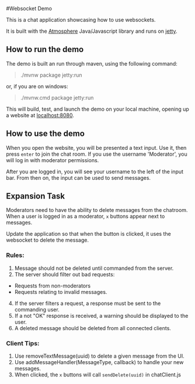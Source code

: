 #Websocket Demo

This is a chat application showcasing how to use websockets.

It is built with the [Atmosphere](https://github.com/Atmosphere/atmosphere) Java/Javascript library
and runs on [jetty](http://www.eclipse.org/jetty/).

## How to run the demo

The demo is built an run through maven, using the following command:

> ./mvnw package jetty:run

or, if you are on windows:

> ./mvnw.cmd package jetty:run

This will build, test, and launch the demo on your local machine, opening up a website at [localhost:8080](http://localhost:8080).

## How to use the demo

When you open the website, you will be presented a text input. Use it, then press `enter` to join the chat room.
If you use the username 'Moderator', you will log in with moderator permissions.

After you are logged in, you will see your username to the left of the input bar. From then on,
the input can be used to send messages.

## Expansion Task

Moderators need to have the ability to delete messages from the chatroom. When a user is logged in
as a moderator, `x` buttons appear next to messages.

Update the application so that when the button is clicked,
it uses the websocket to delete the message.

### Rules:
1. Message should not be deleted until commanded from the server.
3. The server should filter out bad requests:
  - Requests from non-moderators
  - Requests relating to invalid messages.
4. If the server filters a request, a response must be sent to the commanding user.
5. If a not "OK" response is received, a warning should be displayed to the user.
6. A deleted message should be deleted from all connected clients.

### Client Tips:
1. Use removeTextMessage(uuid) to delete a given message from the UI.
2. Use addMessageHandler(MessageType, callback) to handle your new messages.
3. When clicked, the `x` buttons will call `sendDelete(uuid)` in chatClient.js
